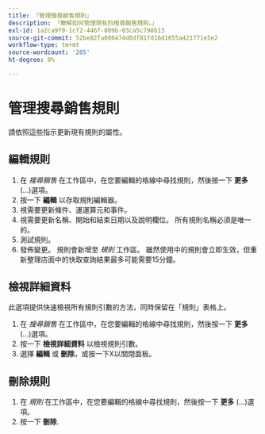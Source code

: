 ```yaml
---
title: 「管理搜尋銷售規則」
description: 「瞭解如何管理現有的搜尋銷售規則。」
exl-id: 1a2ca9f9-1cf2-446f-809b-03ca5c798b13
source-git-commit: 52be82fa080474d6df81fd16d1655a421771e5e2
workflow-type: tm+mt
source-wordcount: '205'
ht-degree: 0%

---
```


# 管理搜尋銷售規則

請依照這些指示更新現有規則的屬性。

## 編輯規則

1. 在 *搜尋銷售* 在工作區中，在您要編輯的格線中尋找規則，然後按一下 **更多** (...)選項。
1. 按一下 **編輯** 以存取規則編輯器。
1. 視需要更新條件、運運算元和事件。
1. 視需要更新名稱、開始和結束日期以及說明欄位。 所有規則名稱必須是唯一的。
1. 測試規則。
1. 發佈變更。
規則會新增至 *規則* 工作區。 雖然使用中的規則會立即生效，但重新整理店面中的快取查詢結果最多可能需要15分鐘。

## 檢視詳細資料

此選項提供快速檢視所有規則引數的方法，同時保留在「規則」表格上。

1. 在 *搜尋銷售* 在工作區中，在您要編輯的格線中尋找規則，然後按一下 **更多** (...)選項。
1. 按一下 **檢視詳細資料** 以檢視規則引數。
1. 選擇 **編輯** 或 **刪除**，或按一下X以關閉面板。

## 刪除規則

1. 在 *規則* 在工作區中，在您要編輯的格線中尋找規則，然後按一下 **更多** (...)選項。
1. 按一下 **刪除**.
